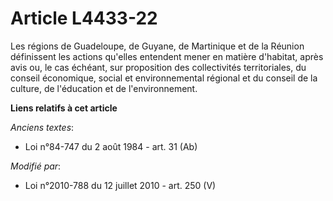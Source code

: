 # Article L4433-22

Les régions de Guadeloupe, de Guyane, de Martinique et de la Réunion définissent les actions qu'elles entendent mener en
matière d'habitat, après avis ou, le cas échéant, sur proposition des collectivités territoriales, du    conseil économique,
social et environnemental régional et du conseil de la culture, de l'éducation et de l'environnement.

**Liens relatifs à cet article**

_Anciens textes_:

  - Loi n°84-747 du 2 août 1984 - art. 31 (Ab)

_Modifié par_:

  - Loi n°2010-788 du 12 juillet 2010 - art. 250 (V)
